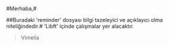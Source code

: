 #Merhaba,#

##Buradaki 'reminder' dosyası bilgi tazeleyici ve açıklayıcı olma niteliğindedir.#
'Libft' içinde çalışmalar yer alacaktır.
>Vimelia
